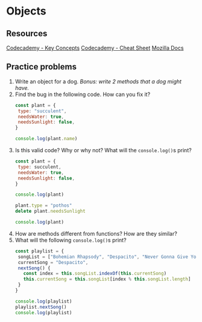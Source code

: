 # Objects

## Resources

[Codecademy - Key Concepts](https://www.codecademy.com/learn/introduction-to-javascript/modules/learn-javascript-objects)
[Codecademy - Cheat Sheet](https://www.codecademy.com/learn/introduction-to-javascript/modules/learn-javascript-objects/cheatsheet)
[Mozilla Docs](https://developer.mozilla.org/en-US/docs/Web/JavaScript/Guide/Working_with_Objects)

## Practice problems

1. Write an object for a dog. _Bonus: write 2 methods that a dog might have._
2. Find the bug in the following code. How can you fix it?
   ```javascript
   const plant = {
    type: "succulent",
    needsWater: true,
    needsSunlight: false,
   }
   
   console.log(plant.name)
   ```
3. Is this valid code? Why or why not? What will the `console.log()`s print?
   ```javascript
   const plant = {
    type: succulent,
    needsWater: true,
    needsSunlight: false,
   }
   
   console.log(plant)
   
   plant.type = "pothos"
   delete plant.needsSunlight
   
   console.log(plant)
   ```
4. How are methods different from functions? How are they similar?
5. What will the following `console.log()`s print?
   ```javascript
   const playlist = {
    songList = ["Bohemian Rhapsody", "Despacito", "Never Gonna Give You Up", "Friday"],
    currentSong = "Despacito",
    nextSong() {
      const index = this.songList.indexOf(this.currentSong)
      this.currentSong = this.songList[index % this.songList.length]
    }
   }
   
   console.log(playlist)
   playlist.nextSong()
   console.log(playlist)
   ```
